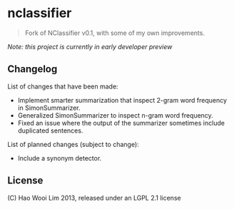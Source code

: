 # nclassifier

>Fork of NClassifier v0.1, with some of my own improvements.

*Note: this project is currently in early developer preview*

## **Changelog**

List of changes that have been made:

* Implement smarter summarization that inspect 2-gram word frequency in SimonSummarizer.
* Generalized SimonSummarizer to inspect n-gram word frequency.
* Fixed an issue where the output of the summarizer sometimes include duplicated sentences.

List of planned changes (subject to change):

* Include a synonym detector.

## License

(C) Hao Wooi Lim 2013, released under an LGPL 2.1 license
